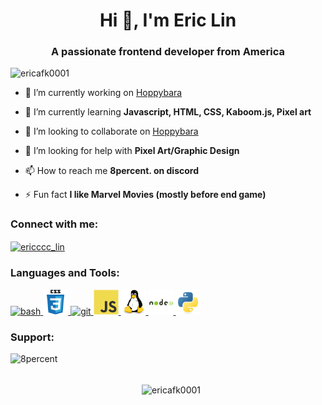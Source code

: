 <h1 align="center">Hi 👋, I'm Eric Lin</h1>
<h3 align="center">A passionate frontend developer from America</h3>

<p align="left"> <img src="https://komarev.com/ghpvc/?username=ericafk0001&label=Profile%20views&color=0e75b6&style=flat" alt="ericafk0001" /> </p>

- 🔭 I’m currently working on [Hoppybara](https://github.com/ericafk0001/Hoppybara-dev)

- 🌱 I’m currently learning **Javascript, HTML, CSS, Kaboom.js, Pixel art**

- 👯 I’m looking to collaborate on [Hoppybara](https://github.com/ericafk0001/Hoppybara-dev)

- 🤝 I’m looking for help with **Pixel Art/Graphic Design**

- 📫 How to reach me **8percent. on discord**

- ⚡ Fun fact **I like Marvel Movies (mostly before end game)**

<h3 align="left">Connect with me:</h3>
<p align="left">
<a href="https://instagram.com/ericccc_lin" target="blank"><img align="center" src="https://raw.githubusercontent.com/rahuldkjain/github-profile-readme-generator/master/src/images/icons/Social/instagram.svg" alt="ericccc_lin" height="30" width="40" /></a>
</p>

<h3 align="left">Languages and Tools:</h3>
<p align="left"> <a href="https://www.gnu.org/software/bash/" target="_blank" rel="noreferrer"> <img src="https://www.vectorlogo.zone/logos/gnu_bash/gnu_bash-icon.svg" alt="bash" width="40" height="40"/> </a> <a href="https://www.w3schools.com/css/" target="_blank" rel="noreferrer"> <img src="https://raw.githubusercontent.com/devicons/devicon/master/icons/css3/css3-original-wordmark.svg" alt="css3" width="40" height="40"/> </a> <a href="https://git-scm.com/" target="_blank" rel="noreferrer"> <img src="https://www.vectorlogo.zone/logos/git-scm/git-scm-icon.svg" alt="git" width="40" height="40"/> </a> <a href="https://developer.mozilla.org/en-US/docs/Web/JavaScript" target="_blank" rel="noreferrer"> <img src="https://raw.githubusercontent.com/devicons/devicon/master/icons/javascript/javascript-original.svg" alt="javascript" width="40" height="40"/> </a> <a href="https://www.linux.org/" target="_blank" rel="noreferrer"> <img src="https://raw.githubusercontent.com/devicons/devicon/master/icons/linux/linux-original.svg" alt="linux" width="40" height="40"/> </a> <a href="https://nodejs.org" target="_blank" rel="noreferrer"> <img src="https://raw.githubusercontent.com/devicons/devicon/master/icons/nodejs/nodejs-original-wordmark.svg" alt="nodejs" width="40" height="40"/> </a> <a href="https://www.python.org" target="_blank" rel="noreferrer"> <img src="https://raw.githubusercontent.com/devicons/devicon/master/icons/python/python-original.svg" alt="python" width="40" height="40"/> </a> </p>

<h3 align="left">Support:</h3>
<p><a href="https://www.buymeacoffee.com/8percent"> <img align="left" src="https://cdn.buymeacoffee.com/buttons/v2/default-yellow.png" height="50" width="210" alt="8percent" /></a></p><br><br>

<p><img align="center" src="https://github-readme-stats.vercel.app/api/top-langs?username=ericafk0001&show_icons=true&locale=en&layout=compact" alt="ericafk0001" /></p>
